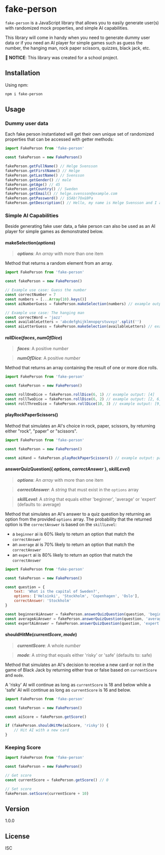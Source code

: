 # fake-person

``fake-person`` is a JavaScript library that allows you to easily generate user(s) with randomized mock properties, and simple AI capabilities.

This library will come in handy when you need to generate dummy user data or if you need an AI player for simple games such as guess the number, the hanging man, rock paper scissors, quizzes, black jack, etc.

**🚨 NOTICE**: This library was created for a school project.

## Installation
Using npm:
```bash
npm i fake-person
```

## Usage


### Dummy user data
Each fake person instantiated will get their own unique set of randomized properties that can be accessed with getter methods:

```javascript
import FakePerson from 'fake-person'

const fakePerson = new FakePerson()

fakePerson.getFullName() // Helge Svensson
fakePerson.getFirstName() // Helge
fakePerson.getLastName() // Svensson
fakePerson.getGender() // male
fakePerson.getAge() // 45
fakePerson.getCountry() // Sweden
fakePerson.getEmail() // helge.svensson@example.com
fakePerson.getPassword() // $5Ab!7Ox&9Pa
fakePerson.getDescription() // Hello, my name is Helge Svensson and I am 45 years old. I live in Sweden and you can contact me at helge.svensson@example.com.
```

### Simple AI Capabilities

Beside generating fake user data, a fake person can also be used as an AI player for simple games as demonstrated below.

#### makeSelection(*options*)

> ***options***: An *array* with more than one item

Method that returns a random element from an array.

```javascript
import FakePerson from 'fake-person'

const fakePerson = new FakePerson()

// Example use case: Guess the number
const correctNumber = 7
const numbers = [...Array(10).keys()]
const aiNumberGuess = fakePerson.makeSelection(numbers) // example output: 4

// Example use case: The hanging man
const correctWord = 'jazz'
const availableLetters = 'abcdefghijklmnopqrstuvxyz'.split('')
const aiLetterGuess = fakePerson.makeSelection(availableLetters) // example output: j
```
#### rollDice(*faces*, *numOfDice*)
> ***faces***: A positive *number*

> ***numOfDice***: A positive *number*

Method that returns an array containing the result of one or more dice rolls.

```javascript
import FakePerson from 'fake-person'

const fakePerson = new FakePerson()

const rollOneDice = fakePerson.rollDice(6, 1) // example output: [4] 
const rollTwoDice = fakePerson.rollDice(6, 2) // example output: [2, 6] 
const rollThreeDice = fakePerson.rollDice(10, 3) // example output: [9, 3, 5] 
```

#### playRockPaperScissors()
Method that simulates an AI's choice in rock, paper, scissors, by returning either "rock", "paper" or "scissors".
```javascript
import FakePerson from 'fake-person'

const fakePerson = new FakePerson()

const aiHand = fakePerson.playRockPaperScissors() // example output: paper 
```
#### answerQuizQuestion({ *options*, *correctAnswer* }, *skillLevel*)
> ***options***: An *array* with more than one item

> ***correctAnswer***: A *string* that must exist in the ``options`` array

> ***skillLevel***: A *string* that equals either 'beginner', 'average' or 'expert' (defaults to: average)

Method that simulates an AI's answer to a quiz question by returning an option from the provided ``options`` array. The probability that the returned option is the ``correctAnswer`` is based on the ``skillLevel``:
- a ``beginner`` ai is 60% likely to return an option that match the ``correctAnswer``
- an ``average`` ai is 70% likely to return an option that match the ``correctAnswer``
- an ``expert`` ai is 80% likely to return an option that match the ``correctAnswer``

```javascript
import FakePerson from 'fake-person'

const fakePerson = new FakePerson()

const question = {
	text: 'What is the capital of Sweden?',
	options: ['Helsinki', 'Stockholm', 'Copenhagen', 'Oslo'],
	correctAnswer: 'Stockholm'
}

const beginnerAiAnswer = fakePerson.answerQuizQuestion(question, 'beginner') // example output: Helsinki
const averageAiAnswer = fakePerson.answerQuizQuestion(question, 'average') // example output: Oslo
const expertAiAnswer = fakePerson.answerQuizQuestion(question, 'expert') // example output: Stockholm
```

#### shouldHitMe(*currentScore*, *mode*)
> ***currentScore***: A whole *number*

> ***mode***: A *string* that equals either 'risky' or 'safe' (defaults to: safe)

Method that simulates an AI's decision to receive a new card or not in the game of Black Jack by returning either true or false based on ``currentScore`` and ``mode``.

A 'risky' AI will continue as long as ``currentScore`` is 18 and below while a 'safe' AI will continue as long as ``currentScore`` is 16 and below.

```javascript
import FakePerson from 'fake-person'

const fakePerson = new FakePerson()

const aiScore = fakePerson.getScore()

if (fakePerson.shouldHitMe(aiScore, 'risky')) {
	// Hit AI with a new card
}
```

### Keeping Score
```javascript
import FakePerson from 'fake-person'

const fakePerson = new FakePerson()

// Get score
const currentScore = fakePerson.getScore() // 0

// Set score
fakePerson.setScore(currentScore + 10)
```

## Version
1.0.0

## License
ISC


